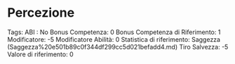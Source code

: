 # Percezione

Tags: ABI
: No
Bonus Competenza: 0
Bonus Competenza di Riferimento: 1
Modificatore: -5
Modificatore  Abilità: 0
Statistica di riferimento: Saggezza (Saggezza%20e501b89c0f344df299cc5d021befadd4.md)
Tiro Salvezza: -5
Valore di riferimento: 0